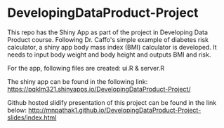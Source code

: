 # DevelopingDataProduct-Project
This repo has the Shiny App as part of the project in Developing Data Product course. Following Dr. Caffo's simple example of diabetes risk calculator, a shiny app body mass index (BMI) calculator is developed. It needs to input body weight and body height and outputs BMI and risk.

For the app, following files are created:
ui.R & server.R

The shiny app can be found in the following link:
https://pqklm321.shinyapps.io/DevelopingDataProduct-Project/

Github hosted slidify presentation of this project can be found in the link below:
http://mnpathak1.github.io/DevelopingDataProduct-Project-slides/index.html
